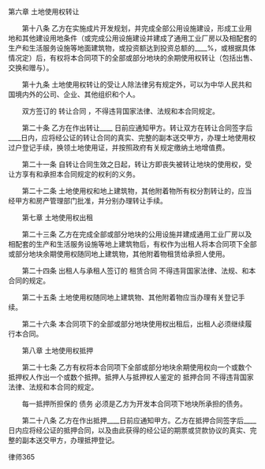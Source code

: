 
 


第六章 土地使用权转让

　　第十八条 乙方在实施成片开发规划，并完成全部公用设施建设，形成工业用地和其他建设用地条件（或完成公用设施建设并建成了通用工业厂房以及相配套的生产和生活服务设施等地面建筑物，或投资额达到投资总额的____%，或根据具体情况定）后，有权将本合同项下的全部或部分地块的余期使用权转让（包括出售、交换和赠与）。

　　第十九条 土地使用权转让的受让人除法律另有规定外，可以为中华人民共和国境内外的公司、企业、其他组织和个人。

　　双方签订的
转让合同
，不得违背国家法律、法规和本合同规定。

　　第二十条 乙方在作出转让____ 日前应通知甲方。转让双方在转让合同签字后____日内，应将经公证的转让合同的真实、完整的副本送交甲方，办理土地使用权过户登记手续，换领土地使用证，并按照政府有关规定缴纳土地增值费。

　　第二十一条 自转让合同生效之日起，转让方即丧失被转让地块的使用权，受让方享有和承担本合同规定的权利的义务。

　　第二十二条 土地使用权和地上建筑物，其他附着物所有权分割转让的，应当经甲方和房产管理部门批准，并分别办理转让手续。

　　第七章 土地使用权出租

　　第二十三条 乙方在完成全部或部分地块的公用设施并建成通用工业厂房以及相配套的生产和生活服务设施等地上建筑物后，有权作为出租人将本合同项下全部或部分地块余期使用权随同地上建筑物，其他附着物租赁给承担人使用。

　　第二十四条 出租人与承租人签订的
租赁合同
不得违背国家法律、法规、和本合同的规定。

　　第二十五条 土地使用权随同地上建筑物、其他附着物应当办理有关登记手续。

　　第二十六条 本合同项下的全部或部分地块使用权出租后，出租人必须继续履行本合同。

　　第八章 土地使用权抵押

　　第二十七条 乙方有权将本合同项下全部或部分地块余期使用权向一个或数个抵押权人作出一个或数个抵押。抵押人与抵押权人鉴定的
抵押合同
不得违背国家法律、法规和本合同的规定。

　　每一抵押所担保的
债务
必须是乙方为开发本合同项下地块所承担的债务。

　　第二十八条 乙方在作出抵押____日前应通知甲方。乙方在抵押合同签字后____日内应将经公证的抵押合同，以及由此获得的经公证的期票或贷款协议的真实、完整的副本送交甲方，办理抵押登记。




 
律师365









 


 

 
 
 
 
 
  


  
 

  


  


  
 
 
 
 

